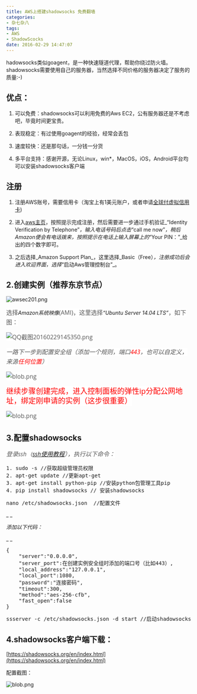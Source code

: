 ```yaml
---
title: AWS上搭建shadowsocks 免费翻墙
categories:
- 杂七杂八
tags:
- AWS
- ShadowScocks
date: 2016-02-29 14:47:07
---
```


hadowsocks类似goagent，是一种快速隧道代理，帮助你绕过防火墙。shadowsocks需要使用自己的服务器，当然选择不同价格的服务器决定了服务的质量:-)
<!-- more -->
##  优点：

1.  可以免费：shadowsocks可以利用免费的Aws EC2，公有服务器还是不考虑吧，毕竟时间更宝贵。

2.  表现稳定：有过使用goagent的经验，经常会丢包

3.  速度较快：还是那句话，一分钱一分货

4.  多平台支持：感谢开源，无论Linux，win*，MacOS，iOS，Android平台均可以安装shadowsocks客户端

## 注册

1.  注册AWS账号，需要信用卡（淘宝上有1美元账户，或者申请[全球付虚拟信用卡](https://www.globalcash.hk/))

2.  进入[aws主页](http://aws.amazon.com/cn/)，按照提示完成注册，然后需要进一步通过手机验证_“Identity Verification by Telephone”_，输入电话号码后点击_“call me now”_，稍后Amazon便会有电话拨来，按照提示在电话上输入屏幕上的_“Your PIN：”_给出的四个数字即可。

3.  之后选择_Amazon Support Plan_，这里选择_Basic（Free）_，注册成功后会进入欢迎界面，选择_“启动Aws管理控制台”_。

##  2.创建实例（推荐东京节点）
![awsec201.png](/upload/2016/02/201602291456728783308021.png "201602291456728783308021.png")

<span style="color: rgb(85, 85, 85); font-family: &#39;Open Sans&#39;; font-size: 16px; line-height: 26px; background-color: rgb(255, 255, 255);">选择</span>_Amazon系统映像_<span style="color: rgb(85, 85, 85); font-family: &#39;Open Sans&#39;; font-size: 16px; line-height: 26px; background-color: rgb(255, 255, 255);">(AMI)，这里选择</span>_“Ubuntu Server 14.04 LTS”_<span style="color: rgb(85, 85, 85); font-family: &#39;Open Sans&#39;; font-size: 16px; line-height: 26px; background-color: rgb(255, 255, 255);">，如下图：</span>

<span style="color: rgb(85, 85, 85); font-family: &#39;Open Sans&#39;; font-size: 16px; line-height: 26px; background-color: rgb(255, 255, 255);">![QQ截图20160229145350.png](/upload/2016/02/201602291456728851354710.png "201602291456728851354710.png")</span>

<span style="color: rgb(85, 85, 85); font-family: &#39;Open Sans&#39;; font-size: 16px; line-height: 26px; background-color: rgb(255, 255, 255);">
</span>

_<span style="color: rgb(85, 85, 85); font-family: &#39;Open Sans&#39;; font-size: 16px; line-height: 26px; background-color: rgb(255, 255, 255);">一路下一步到配置安全组（添加一个规则，端口<span style="font-family: &#39;Open Sans&#39;; font-size: 16px; line-height: 26px; color: rgb(255, 0, 0); background-color: rgb(255, 255, 255);">443</span>，也可以自定义，来源<span style="font-family: &#39;Open Sans&#39;; font-size: 16px; line-height: 26px; color: rgb(255, 0, 0); background-color: rgb(255, 255, 255);">任何位置</span>）</span>_

<span style="color: rgb(85, 85, 85); font-family: &#39;Open Sans&#39;; font-size: 16px; line-height: 26px; background-color: rgb(255, 255, 255);">
</span>

<span style="color: rgb(85, 85, 85); font-family: &#39;Open Sans&#39;; font-size: 16px; line-height: 26px; background-color: rgb(255, 255, 255);">![blob.png](/upload/2016/02/201602291456728901300663.png "正在上传...")</span>

<span style="font-family: &#39;Open Sans&#39;; line-height: 26px; color: rgb(255, 0, 0); font-size: 20px; background-color: rgb(255, 255, 255);">继续步骤创建完成，进入控制面板的弹性ip分配公网地址，绑定刚申请的实例（这步很重要）</span>

<span style="font-family: &#39;Open Sans&#39;; font-size: 16px; line-height: 26px; color: rgb(255, 0, 0); background-color: rgb(255, 255, 255);">
</span>

<span style="color: rgb(85, 85, 85); font-family: &#39;Open Sans&#39;; font-size: 16px; line-height: 26px; background-color: rgb(255, 255, 255);">![blob.png](/upload/2016/02/201602291456729113103878.png "正在上传...")</span>

<span style="color: rgb(85, 85, 85); font-family: &#39;Open Sans&#39;; font-size: 16px; line-height: 26px; background-color: rgb(255, 255, 255);">
</span>

##  3.配置shadowsocks

<span style="color: rgb(85, 85, 85); line-height: 26px; font-size: 20px; font-family: &#39;Microsoft YaHei&#39;; background-color: rgb(255, 255, 255);">
</span>

_<span style="color: rgb(85, 85, 85); font-family: &#39;Open Sans&#39;; font-size: 16px; line-height: 26px; background-color: rgb(255, 255, 255);">登录ssh（</span><span style="color: rgb(85, 85, 85); font-family: &#39;Open Sans&#39;; font-size: 16px; line-height: 26px; background-color: rgb(255, 255, 255);">[ssh使用教程](https://docs.aws.amazon.com/zh_cn/console/ec2/instances/connect/docs)），执行以下命令：</span>_
<pre class="brush:cf;toolbar:false">1. sudo -s //获取超级管理员权限
2. apt-get update //更新apt-get
3. apt-get install python-pip //安装python包管理工具pip
4. pip install shadowsocks // 安装shadowsocks</pre><pre class="brush:cf;toolbar:false">nano /etc/shadowsocks.json  //配置文件</pre>

_
_

_添加以下代码：_

_
_
<pre class="brush:cf;toolbar:false">{
    &quot;server&quot;:&quot;0.0.0.0&quot;,
    &quot;server_port&quot;:在创建实例安全组时添加的端口号（比如443）,
    &quot;local_address&quot;:&quot;127.0.0.1&quot;,
    &quot;local_port&quot;:1080,
    &quot;password&quot;:&quot;连接密码&quot;,
    &quot;timeout&quot;:300,
    &quot;method&quot;:&quot;aes-256-cfb&quot;,
    &quot;fast_open&quot;:false
}</pre><pre class="brush:cf;toolbar:false">ssserver -c /etc/shadowsocks.json -d start //启动shadowsocks</pre>

## 4.shadowsocks客户端下载：

[https://shadowsocks.org/en/index.html](https://shadowsocks.org/en/index.html)

配置截图：

![blob.png](/upload/2016/02/201602291456738265125261.png "正在上传...")